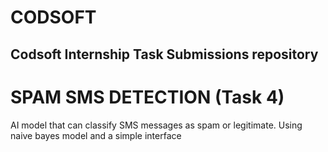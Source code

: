 # CODSOFT
## Codsoft Internship Task Submissions repository

# SPAM SMS DETECTION (Task 4)
AI model that can classify SMS messages as spam or legitimate.
Using naive bayes model and a simple interface
